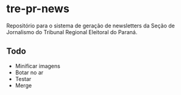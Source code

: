 # tre-pr-news
Repositório para o sistema de geração de newsletters da Seção de Jornalismo do Tribunal Regional Eleitoral do Paraná.

## Todo
- Minificar imagens
- Botar no ar
- Testar
- Merge
